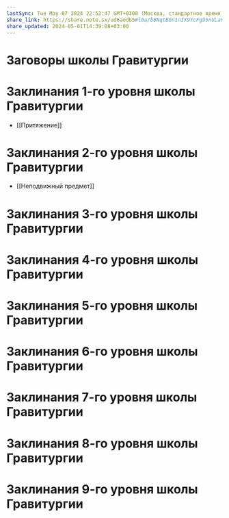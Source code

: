 ```yaml
---
lastSync: Tue May 07 2024 22:52:47 GMT+0300 (Москва, стандартное время)
share_link: https://share.note.sx/ud6aodb5#l0a/bBNqtB6n1nIX9YcFg95nULaU1sZIxEOTBQ0tRF4
share_updated: 2024-05-01T14:39:08+03:00
---
```

# Заговоры школы Гравитургии
# Заклинания 1-го уровня школы Гравитургии
- [[Притяжение]]
# Заклинания 2-го уровня школы Гравитургии
- [[Неподвижный предмет]]
# Заклинания 3-го уровня школы Гравитургии
# Заклинания 4-го уровня школы Гравитургии
# Заклинания 5-го уровня школы Гравитургии
# Заклинания 6-го уровня школы Гравитургии
# Заклинания 7-го уровня школы Гравитургии
# Заклинания 8-го уровня школы Гравитургии
# Заклинания 9-го уровня школы Гравитургии
